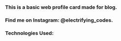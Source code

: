 ### This is a basic web profile card made for blog.

### Find me on Instagram: @electrifying_codes.

### Technologies Used:
